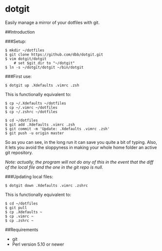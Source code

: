 dotgit
======

Easily manage a mirror of your dotfiles with git.

##Introduction

###Setup:

```
$ mkdir ~/dotfiles
$ git clone https://github.com/dbb/dotgit.git
$ vim dotgit/dotgit
    # set $git_dir to "~/dotgit"
$ ln -s ~/dotgit/dotgit ~/bin/dotgit
```

###First use:

```
$ dotgit up .Xdefaults .vimrc .zsh
```

This is functionally equivalent to:

```
$ cp ~/.Xdefaults ~/dotfiles
$ cp ~/.vimrc ~/dotfiles
$ cp ~/.zshrc ~/dotfiles

$ cd ~/dotfiles
$ git add .Xdefaults .vimrc .zsh
$ git commit -m 'Update: .Xdefaults .vimrc .zsh'
$ git push -u origin master
```

So as you can see, in the long run it can save you quite a bit of typing.
Also, it lets you avoid the sloppyness in making your whole home folder an
active git repository.

*Note: actually, the program will not do any of this in the event that the
diff of the local file and the one in the git repo is null.*

###Updating local files:

```
$ dotgit down .Xdefaults .vimrc .zshrc
```

This is functionally equivalent to:

```
$ cd ~/dotfiles
$ git pull
$ cp .Xdefaults ~
$ cp .vimrc ~
$ cp .zshrc ~
```

##Requirements
* git
* Perl version 5.10 or newer

